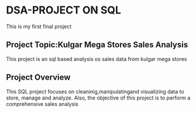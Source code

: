 # DSA-PROJECT ON SQL
This is my first final project

## Project Topic:Kulgar Mega Stores  Sales Analysis
This project is an sql based analysis os sales data from kulgar mega stores

## Project Overview
This SQL project focuses on cleaninig,manipulatingand visualizing data to store, manage and analyze.
Also, the objective of this project is to perform a comprehensive sales analysis

